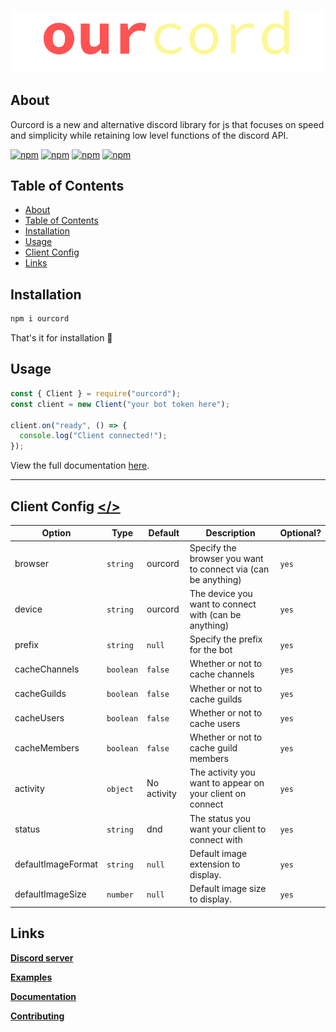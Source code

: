 <p align="center">
  <img src="assets/logo.svg" />
</p>

## About

Ourcord is a new and alternative discord library for js that focuses on speed and simplicity while retaining low level functions of the discord API.

[![npm](https://img.shields.io/npm/v/ourcord?color=red&style=for-the-badge)](https://npmjs.com/package/ourcord)
[![npm](https://img.shields.io/bundlephobia/min/ourcord?color=red&style=for-the-badge)](https://npmjs.com/package/ourcord)
[![npm](https://img.shields.io/npm/dm/ourcord?color=red&style=for-the-badge)](https://npmjs.com/package/ourcord)
[![npm](https://img.shields.io/github/contributors/ourcord/ourcord?color=red&style=for-the-badge)](https://npmjs.com/package/ourcord)

## Table of Contents

- [About](#about)
- [Table of Contents](#table-of-contents)
- [Installation](#installation)
- [Usage](#usage)
- [Client Config](#client-config-)
- [Links](#links)

## Installation

```cmd
npm i ourcord
```

That's it for installation 🎈

## Usage

```js
const { Client } = require("ourcord");
const client = new Client("your bot token here");

client.on("ready", () => {
  console.log("Client connected!");
});
```

View the full documentation [here](https://ourcord.js.org).

---

## Client Config <a href="src/websocket.ts#L33"></></a>

| Option             | Type      | Default     | Description                                                   | Optional? |
| ------------------ | --------- | ----------- | ------------------------------------------------------------- | --------- |
| browser            | `string`  | ourcord     | Specify the browser you want to connect via (can be anything) | `yes`     |
| device             | `string`  | ourcord     | The device you want to connect with (can be anything)         | `yes`     |
| prefix             | `string`  | `null`      | Specify the prefix for the bot                                | `yes`     |
| cacheChannels      | `boolean` | `false`     | Whether or not to cache channels                              | `yes`     |
| cacheGuilds        | `boolean` | `false`     | Whether or not to cache guilds                                | `yes`     |
| cacheUsers         | `boolean` | `false`     | Whether or not to cache users                                 | `yes`     |
| cacheMembers       | `boolean` | `false`     | Whether or not to cache guild members                         | `yes`     |
| activity           | `object`  | No activity | The activity you want to appear on your client on connect     | `yes`     |
| status             | `string`  | dnd         | The status you want your client to connect with               | `yes`     |
| defaultImageFormat | `string`  | `null`      | Default image extension to display.                           | `yes`     |
| defaultImageSize   | `number`  | `null`      | Default image size to display.                                | `yes`     |

## Links

[**Discord server**](https://discord.gg/3yDQKDXXdk)  

[**Examples**](https://github.com/ourcord/examples)

[**Documentation**](https://ourcord.js.org)

[**Contributing**](CONTRIBUTING.md)
